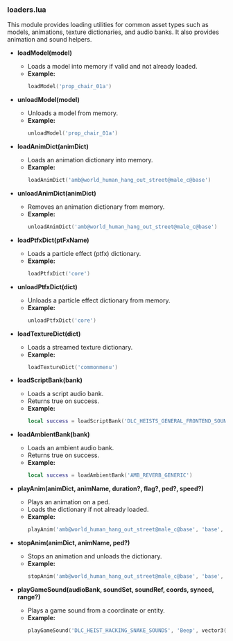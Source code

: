 ### loaders.lua
This module provides loading utilities for common asset types such as models, animations, texture dictionaries, and audio banks. It also provides animation and sound helpers.

- **loadModel(model)**
  - Loads a model into memory if valid and not already loaded.
  - **Example:**
    ```lua
    loadModel('prop_chair_01a')
    ```

- **unloadModel(model)**
  - Unloads a model from memory.
  - **Example:**
    ```lua
    unloadModel('prop_chair_01a')
    ```

- **loadAnimDict(animDict)**
  - Loads an animation dictionary into memory.
  - **Example:**
    ```lua
    loadAnimDict('amb@world_human_hang_out_street@male_c@base')
    ```

- **unloadAnimDict(animDict)**
  - Removes an animation dictionary from memory.
  - **Example:**
    ```lua
    unloadAnimDict('amb@world_human_hang_out_street@male_c@base')
    ```

- **loadPtfxDict(ptFxName)**
  - Loads a particle effect (ptfx) dictionary.
  - **Example:**
    ```lua
    loadPtfxDict('core')
    ```

- **unloadPtfxDict(dict)**
  - Unloads a particle effect dictionary from memory.
  - **Example:**
    ```lua
    unloadPtfxDict('core')
    ```

- **loadTextureDict(dict)**
  - Loads a streamed texture dictionary.
  - **Example:**
    ```lua
    loadTextureDict('commonmenu')
    ```

- **loadScriptBank(bank)**
  - Loads a script audio bank.
  - Returns true on success.
  - **Example:**
    ```lua
    local success = loadScriptBank('DLC_HEISTS_GENERAL_FRONTEND_SOUNDS')
    ```

- **loadAmbientBank(bank)**
  - Loads an ambient audio bank.
  - Returns true on success.
  - **Example:**
    ```lua
    local success = loadAmbientBank('AMB_REVERB_GENERIC')
    ```

- **playAnim(animDict, animName, duration?, flag?, ped?, speed?)**
  - Plays an animation on a ped.
  - Loads the dictionary if not already loaded.
  - **Example:**
    ```lua
    playAnim('amb@world_human_hang_out_street@male_c@base', 'base', 5000, 1, PlayerPedId(), 1.0)
    ```

- **stopAnim(animDict, animName, ped?)**
  - Stops an animation and unloads the dictionary.
  - **Example:**
    ```lua
    stopAnim('amb@world_human_hang_out_street@male_c@base', 'base', PlayerPedId())
    ```

- **playGameSound(audioBank, soundSet, soundRef, coords, synced, range?)**
  - Plays a game sound from a coordinate or entity.
  - **Example:**
    ```lua
    playGameSound('DLC_HEIST_HACKING_SNAKE_SOUNDS', 'Beep', vector3(0, 0, 0), false, 15.0)
    ```